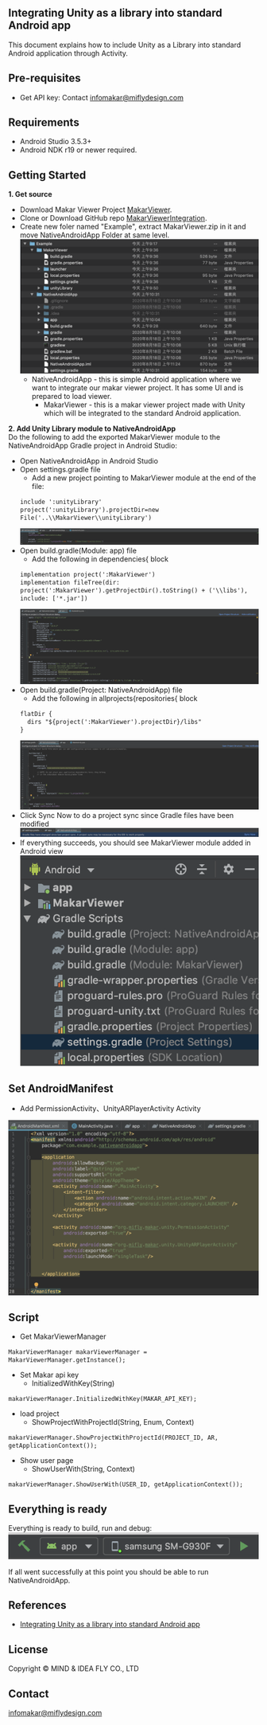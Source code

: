 ## Integrating Unity as a library into standard Android app

This document explains how to include Unity as a Library into standard Android application through Activity.

Pre-requisites
--------------
- Get API key: Contact <infomakar@miflydesign.com> 

Requirements
--------------
- Android Studio 3.5.3+
- Android NDK r19 or newer required.

Getting Started
--------------
**1. Get source**
- Download Makar Viewer Project [MakarViewer](https://makar.app/makarview_embed.zip). 
- Clone or Download GitHub repo [MakarViewerIntegration](https://github.com/vml933/MakarViewerIntegration.git).
- Create new foler named "Example", extract MakarViewer.zip in it and move NativeAndroidApp Folder at same level.
  <br><img src="images/android/folderStructure.png">
  - NativeAndroidApp - this is simple Android application where we want to integrate our makar viewer project. It has some UI and is prepared to load viewer.
    - MakarViewer - this is a makar viewer project made with Unity which will be integrated to the standard Android application.

**2. Add Unity Library module to NativeAndroidApp**
<br>Do the following to add the exported MakarViewer module to the NativeAndroidApp Gradle project in Android Studio:
- Open NativeAndroidApp in Android Studio
- Open settings.gradle file
  - Add a new project pointing to MakarViewer module at the end of the file: 
  ```
  include ':unityLibrary'
  project(':unityLibrary').projectDir=new File('..\\MakarViewer\\unityLibrary')
  ```
  <img src="images/android/settingsGradle.png">
- Open build.gradle(Module: app) file
  - Add the following in dependencies{ block
  ```
  implementation project(':MakarViewer')
  implementation fileTree(dir: project(':MakarViewer').getProjectDir().toString() + ('\\libs'), include: ['*.jar'])
  ```
  <img src="images/android/buildGradleApp.png">
- Open build.gradle(Project: NativeAndroidApp) file
  - Add the following in allprojects{repositories{ block
  ```
  flatDir {
    dirs "${project(':MakarViewer').projectDir}/libs"
  }
  ```
  <img src="images/android/buildGradleNativeApp.png">
- Click Sync Now to do a project sync since Gradle files have been modified
  <img src="images/android/syncGradle.png">
- If everything succeeds, you should see MakarViewer module added in Android view
  <img src="images/android/unityLibraryModule.png">

Set AndroidManifest
--------------
- Add PermissionActivity、UnityARPlayerActivity Activity
<img src="images/android/setManifestActivity.png">

Script
--------------

- Get MakarViewerManager
```
MakarViewerManager makarViewerManager = MakarViewerManager.getInstance();
```

- Set Makar api key
  - InitializedWithKey(String)
```
makarViewerManager.InitializedWithKey(MAKAR_API_KEY);
```

- load project
  - ShowProjectWithProjectId(String, Enum, Context)
```
makarViewerManager.ShowProjectWithProjectId(PROJECT_ID, AR, getApplicationContext());
```

- Show user page
  - ShowUserWith(String, Context)
```
makarViewerManager.ShowUserWith(USER_ID, getApplicationContext());
```

## Everything is ready

Everything is ready to build, run and debug:
<br><img src="images/android/selectTargetToBuild.png">

If all went successfully at this point you should be able to run NativeAndroidApp.

References
-------
- [Integrating Unity as a library into standard Android app](https://github.com/Unity-Technologies/uaal-example)

License
-------
Copyright © MIND & IDEA FLY CO., LTD

Contact
-------
<infomakar@miflydesign.com>
